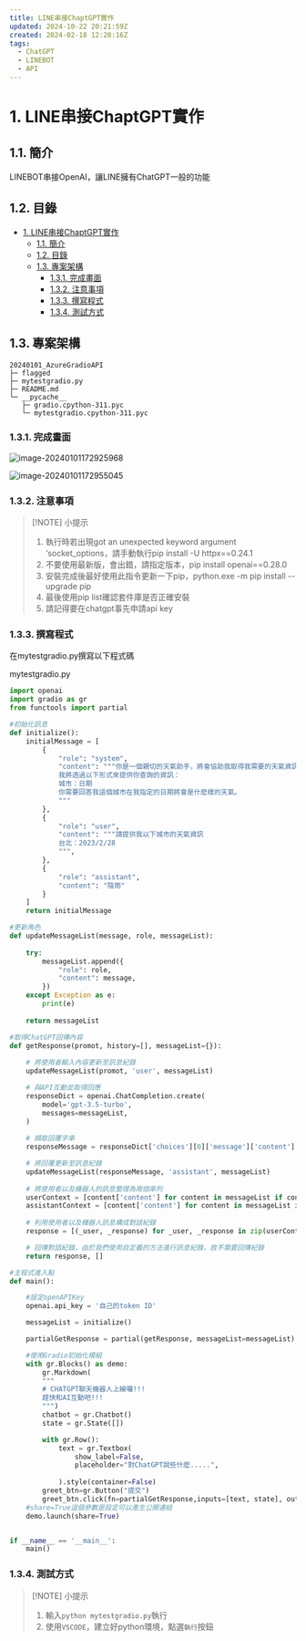 ```yaml
---
title: LINE串接ChaptGPT實作
updated: 2024-10-22 20:21:59Z
created: 2024-02-18 12:28:16Z
tags:
  - ChatGPT
  - LINEBOT
  - API
---
```

# 1. LINE串接ChaptGPT實作

## 1.1. 簡介
LINEBOT串接OpenAI，讓LINE擁有ChatGPT一般的功能

## 1.2. 目錄

- [1. LINE串接ChaptGPT實作](#1-line串接chaptgpt實作)
  - [1.1. 簡介](#11-簡介)
  - [1.2. 目錄](#12-目錄)
  - [1.3. 專案架構](#13-專案架構)
    - [1.3.1. 完成畫面](#131-完成畫面)
    - [1.3.2. 注意事項](#132-注意事項)
    - [1.3.3. 撰寫程式](#133-撰寫程式)
    - [1.3.4. 測試方式](#134-測試方式)


## 1.3. 專案架構
```
20240101_AzureGradioAPI
├─ flagged
├─ mytestgradio.py
├─ README.md
└─ __pycache__
   ├─ gradio.cpython-311.pyc
   └─ mytestgradio.cpython-311.pyc
```

### 1.3.1. 完成畫面

![image-20240101172925968](https://mybookstack.zeabur.app/uploads/images/gallery/2025-08/1bZ372bf366-image-20240101172925968.png)


![image-20240101172955045](https://mybookstack.zeabur.app/uploads/images/gallery/2025-08/Qsf9ca6ccbb-image-20240101172955045.png)



### 1.3.2. 注意事項

>[!NOTE] 小提示
>1. 執行時若出現got an unexpected keyword argument ‘socket_options，請手動執行pip install -U httpx==0.24.1
>2. 不要使用最新版，會出錯，請指定版本，pip install openai==0.28.0
>3. 安裝完成後最好使用此指令更新一下pip，python.exe -m pip install --upgrade pip
>4. 最後使用pip list確認套件庫是否正確安裝
>5. 請記得要在chatgpt事先申請api key


### 1.3.3. 撰寫程式

在mytestgradio.py撰寫以下程式碼

<div class="code-filename">
<i class="fa fa-file-code-o"></i>mytestgradio.py
</div>




```python
import openai
import gradio as gr
from functools import partial

#初始化訊息
def initialize():
    initialMessage = [
        {
            "role": "system",
            "content": """你是一個親切的天氣助手，將會協助我取得我需要的天氣資訊。
            我將透過以下形式來提供你查詢的資訊：
            城市：日期
            你需要回答我這個城市在我指定的日期將會是什麽樣的天氣。
            """
        },
        {
            "role": "user",
            "content": """請提供我以下城市的天氣資訊
            台北：2023/2/28
            """,
        },
        {
            "role": "assistant",
            "content": "陰雨"
        }
    ]
    return initialMessage

#更新角色
def updateMessageList(message, role, messageList):
    
    try:
        messageList.append({
            "role": role,
            "content": message,
        })
    except Exception as e:
        print(e)
    
    return messageList

#取得ChatGPT回傳內容
def getResponse(promot, history=[], messageList={}):
    
    # 將使用者輸入內容更新至訊息紀錄
    updateMessageList(promot, 'user', messageList)

    # 與API互動並取得回應
    responseDict = openai.ChatCompletion.create(
        model='gpt-3.5-turbo',
        messages=messageList,
    )
  
    # 擷取回覆字串
    responseMessage = responseDict['choices'][0]['message']['content']

    # 將回覆更新至訊息紀錄
    updateMessageList(responseMessage, 'assistant', messageList)
    
    # 將使用者以及機器人的訊息整理為兩個串列
    userContext = [content['content'] for content in messageList if content['role'] == 'user']
    assistantContext = [content['content'] for content in messageList if content['role'] == 'assistant']
    
    # 利用使用者以及機器人訊息構成對話紀錄
    response = [(_user, _response) for _user, _response in zip(userContext[1:], assistantContext[1:])]

    # 回傳對話紀錄，由於我們使用自定義的方法進行訊息紀錄，故不需要回傳紀錄
    return response, []

#主程式進入點
def main():

    #設定openAPIKey
    openai.api_key = '自己的token ID'

    messageList = initialize()

    partialGetResponse = partial(getResponse, messageList=messageList)

    #使用Gradio初始化模組
    with gr.Blocks() as demo:
        gr.Markdown(
        """
        # CHATGPT聊天機器人上線囉!!!
        趕快和AI互動吧!!!
        """)
        chatbot = gr.Chatbot()
        state = gr.State([])

        with gr.Row():
            text = gr.Textbox(
                show_label=False,
                placeholder="對ChatGPT說些什麽.....",
                
            ).style(container=False)
        greet_btn=gr.Button("提交")
        greet_btn.click(fn=partialGetResponse,inputs=[text, state], outputs=[chatbot, state])
    #share=True這個參數是設定可以產生公開連結
    demo.launch(share=True)


if __name__ == '__main__':
    main()
```

### 1.3.4. 測試方式

>[!NOTE] 小提示
>1. 輸入`python mytestgradio.py`執行
>2. 使用`VSCODE`，建立好python環境，點選`執行`按鈕